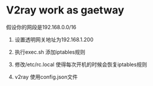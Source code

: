 # V2ray work as gaetway

假设你的网段是192.168.0.0/16

1. 设置透明网关地址为192.168.1.200 

2. 执行exec.sh 添加iptables规则

3. 修改/etc/rc.local 使得每次开机的时候会恢复iptables规则

4. v2ray 使用config.json文件

